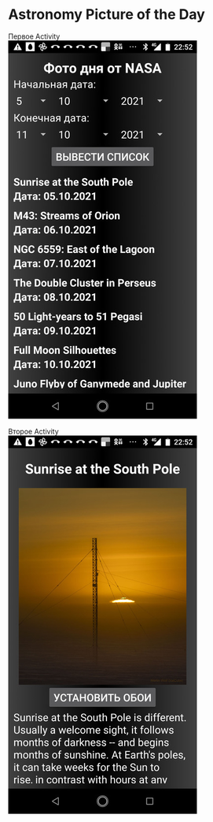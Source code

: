 # Astronomy Picture of the Day
Первое Activity<br/>
![alttext](https://github.com/Kirill1995-x/APOD/blob/master/app/src/main/res/screenshots/APOD_1.jpg?raw=true)

Второе Activity<br/>
![alttext](https://github.com/Kirill1995-x/APOD/blob/master/app/src/main/res/screenshots/APOD_2.jpg?raw=true)

